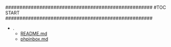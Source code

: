 



####################################################
#TOC START
####################################################
* .
    * [README.md](.\README.md)
    * [phpinbox.md](.\phpinbox.md)
